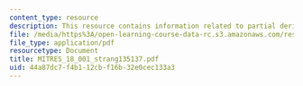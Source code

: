 ```yaml
---
content_type: resource
description: This resource contains information related to partial derivatives.
file: /media/https%3A/open-learning-course-data-rc.s3.amazonaws.com/res-18-001-calculus-online-textbook-spring-2005/44a87dc7f4b112cbf16b32e0cec133a3_MITRES_18_001_strang135137.pdf
file_type: application/pdf
resourcetype: Document
title: MITRES_18_001_strang135137.pdf
uid: 44a87dc7-f4b1-12cb-f16b-32e0cec133a3
---
```

